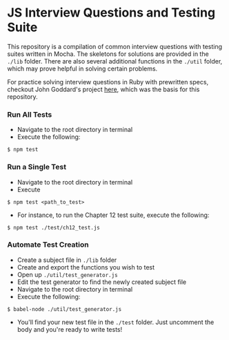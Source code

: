 # JS Interview Questions and Testing Suite

This repository is a compilation of common interview questions with testing suites written in Mocha. The skeletons for solutions are provided in the `./lib` folder. There are also several additional functions in the `./util` folder, which may prove helpful in solving certain problems.

For practice solving interview questions in Ruby with prewritten specs, checkout John Goddard's project [here](https://github.com/johngoddard/elements_practice), which was the basis for this repository.

### Run All Tests
- Navigate to the root directory in terminal
- Execute the following:
```
$ npm test
```

### Run a Single Test
- Navigate to the root directory in terminal
- Execute
```
$ npm test <path_to_test>
```
- For instance, to run the Chapter 12 test suite, execute the following:
```
$ npm test ./test/ch12_test.js
```

### Automate Test Creation
- Create a subject file in `./lib` folder
- Create and export the functions you wish to test
- Open up `./util/test_generator.js`
- Edit the test generator to find the newly created subject file
- Navigate to the root directory in terminal
- Execute the following:
```
$ babel-node ./util/test_generator.js
```
- You'll find your new test file in the `./test` folder. Just uncomment the body and you're ready to write tests!
